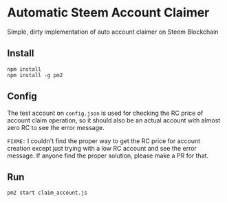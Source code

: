 Automatic Steem Account Claimer
==

Simple, dirty implementation of auto account claimer on Steem Blockchain

## Install
```
npm install
npm install -g pm2
```

## Config
The test account on `config.json` is used for checking the RC price of account claim operation, so it should also be an actual account with almost zero RC to see the error message.

`FIXME:` I couldn't find the proper way to get the RC price for account creation except just trying with a low RC account and see the error message. If anyone find the proper solution, please make a PR for that.

## Run
```
pm2 start claim_account.js
```